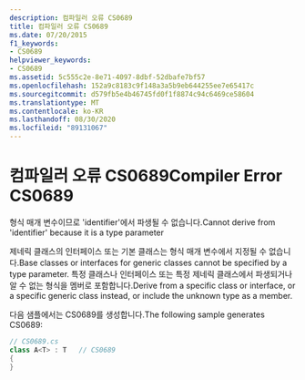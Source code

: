 ```yaml
---
description: 컴파일러 오류 CS0689
title: 컴파일러 오류 CS0689
ms.date: 07/20/2015
f1_keywords:
- CS0689
helpviewer_keywords:
- CS0689
ms.assetid: 5c555c2e-8e71-4097-8dbf-52dbafe7bf57
ms.openlocfilehash: 152a9c8183c9f148a3a5b9eb644255ee7e65417c
ms.sourcegitcommit: d579fb5e4b46745fd0f1f8874c94c6469ce58604
ms.translationtype: MT
ms.contentlocale: ko-KR
ms.lasthandoff: 08/30/2020
ms.locfileid: "89131067"
---
```

# <a name="compiler-error-cs0689"></a><span data-ttu-id="84e24-103">컴파일러 오류 CS0689</span><span class="sxs-lookup"><span data-stu-id="84e24-103">Compiler Error CS0689</span></span>
<span data-ttu-id="84e24-104">형식 매개 변수이므로 'identifier'에서 파생될 수 없습니다.</span><span class="sxs-lookup"><span data-stu-id="84e24-104">Cannot derive from 'identifier' because it is a type parameter</span></span>  
  
 <span data-ttu-id="84e24-105">제네릭 클래스의 인터페이스 또는 기본 클래스는 형식 매개 변수에서 지정될 수 없습니다.</span><span class="sxs-lookup"><span data-stu-id="84e24-105">Base classes or interfaces for generic classes cannot be specified by a type parameter.</span></span> <span data-ttu-id="84e24-106">특정 클래스나 인터페이스 또는 특정 제네릭 클래스에서 파생되거나 알 수 없는 형식을 멤버로 포함합니다.</span><span class="sxs-lookup"><span data-stu-id="84e24-106">Derive from a specific class or interface, or a specific generic class instead, or include the unknown type as a member.</span></span>  
  
 <span data-ttu-id="84e24-107">다음 샘플에서는 CS0689를 생성합니다.</span><span class="sxs-lookup"><span data-stu-id="84e24-107">The following sample generates CS0689:</span></span>  
  
```csharp
// CS0689.cs  
class A<T> : T   // CS0689  
{  
}  
```
